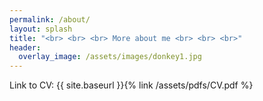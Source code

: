 ```yaml
---      
permalink: /about/
layout: splash
title: "<br> <br> <br> More about me <br> <br> <br>"
header:
  overlay_image: /assets/images/donkey1.jpg
---
```


Link to CV:
{{ site.baseurl }}{% link /assets/pdfs/CV.pdf %}
